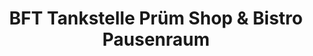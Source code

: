 ---
title: "BFT Tankstelle Prüm Shop & Bistro Pausenraum"
url: /pruem/bft-tankstelle-pruem-shop-und-bistro-pausenraum/
shop: Kiosk
---